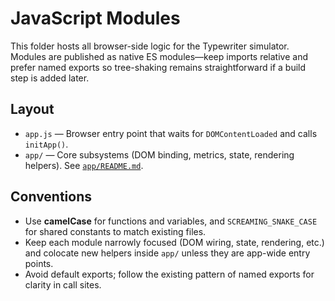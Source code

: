 # JavaScript Modules

This folder hosts all browser-side logic for the Typewriter simulator. Modules are published as native ES modules—keep imports relative and prefer named exports so tree-shaking remains straightforward if a build step is added later.

## Layout
- `app.js` — Browser entry point that waits for `DOMContentLoaded` and calls `initApp()`.
- `app/` — Core subsystems (DOM binding, metrics, state, rendering helpers). See [`app/README.md`](app/README.md).

## Conventions
- Use **camelCase** for functions and variables, and `SCREAMING_SNAKE_CASE` for shared constants to match existing files.
- Keep each module narrowly focused (DOM wiring, state, rendering, etc.) and colocate new helpers inside `app/` unless they are app-wide entry points.
- Avoid default exports; follow the existing pattern of named exports for clarity in call sites.
